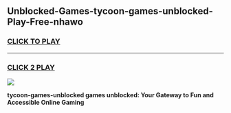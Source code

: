 
## Unblocked-Games-tycoon-games-unblocked-Play-Free-nhawo
<h3>
<a href="https://premium76.site?title=tycoon-games-unblocked&ref=12A">CLICK TO PLAY</a></h3>
<hr>

<h3>
<a href="https://premium76.site?title=tycoon-games-unblocked&ref=12A">CLICK 2 PLAY</a>
  
</h3>

<a href="https://premium76.site?title=tycoon-games-unblocked&ref=12A"><img src="https://clearcache.store/games.png"></a>


**tycoon-games-unblocked games unblocked: Your Gateway to Fun and Accessible Online Gaming**
